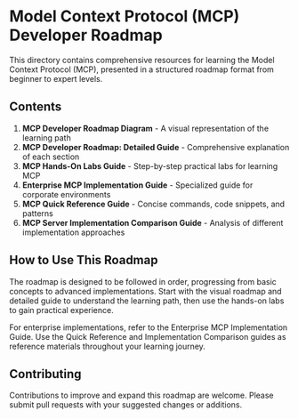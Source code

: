 # Model Context Protocol (MCP) Developer Roadmap

This directory contains comprehensive resources for learning the Model Context Protocol (MCP), presented in a structured roadmap format from beginner to expert levels.

## Contents

1. **MCP Developer Roadmap Diagram** - A visual representation of the learning path
2. **MCP Developer Roadmap: Detailed Guide** - Comprehensive explanation of each section
3. **MCP Hands-On Labs Guide** - Step-by-step practical labs for learning MCP
4. **Enterprise MCP Implementation Guide** - Specialized guide for corporate environments
5. **MCP Quick Reference Guide** - Concise commands, code snippets, and patterns
6. **MCP Server Implementation Comparison Guide** - Analysis of different implementation approaches

## How to Use This Roadmap

The roadmap is designed to be followed in order, progressing from basic concepts to advanced implementations. Start with the visual roadmap and detailed guide to understand the learning path, then use the hands-on labs to gain practical experience.

For enterprise implementations, refer to the Enterprise MCP Implementation Guide. Use the Quick Reference and Implementation Comparison guides as reference materials throughout your learning journey.

## Contributing

Contributions to improve and expand this roadmap are welcome. Please submit pull requests with your suggested changes or additions.
